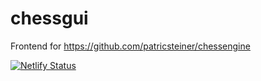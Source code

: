# chessgui
Frontend for https://github.com/patricsteiner/chessengine

[![Netlify Status](https://api.netlify.com/api/v1/badges/0cf575ef-6c6d-4172-b781-992199a6d47c/deploy-status)](https://app.netlify.com/sites/lumberchess/deploys)
